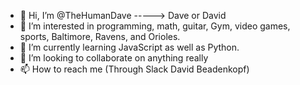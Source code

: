 - 👋 Hi, I’m @TheHumanDave -----> Dave or David
- 👀 I’m interested in programming, math, guitar, Gym, video games, sports, Baltimore, Ravens, and Orioles.
- 🌱 I’m currently learning JavaScript as well as Python.
- 💞️ I’m looking to collaborate on anything really 
- 📫 How to reach me (Through Slack David Beadenkopf)

<!---
TheHumanDave/TheHumanDave is a ✨ special ✨ repository because its `README.md` (this file) appears on your GitHub profile.
You can click the Preview link to take a look at your changes.
--->
